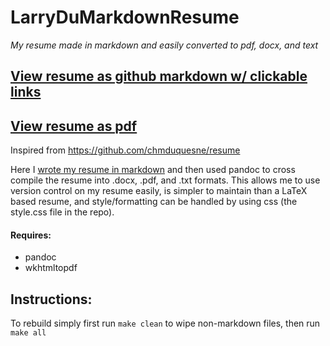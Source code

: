 # LarryDuMarkdownResume
*My resume made in markdown and easily converted to pdf, docx, and text*

## [View resume as github markdown w/ clickable links](https://github.com/LarsDu/LarryDuMarkdownResume/blob/main/index.md)
## [View resume as pdf](https://github.com/LarsDu/LarryDuMarkdownResume/blob/main/index.pdf)

Inspired from https://github.com/chmduquesne/resume

Here I [wrote my resume in markdown](https://github.com/LarsDu/LarryDuMarkdownResume/blob/main/index.md) and then used pandoc to cross compile the resume into .docx, .pdf, and .txt formats. This allows me to use version control on my resume easily, is simpler to maintain than a LaTeX based resume, and style/formatting can be handled by using css (the style.css file in the repo).

#### Requires:

 * pandoc
 * wkhtmltopdf
 
## Instructions:
To rebuild simply first run `make clean` to wipe non-markdown files, then run `make all`


